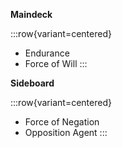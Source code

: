 **Maindeck**

:::row{variant=centered}
- Endurance
- Force of Will
:::

**Sideboard**

:::row{variant=centered}
- Force of Negation
- Opposition Agent
:::
